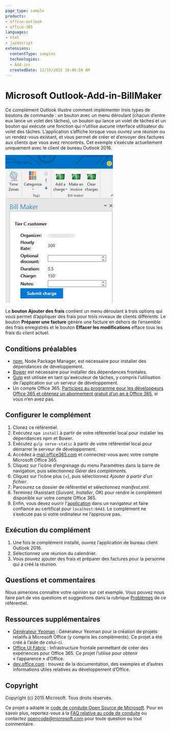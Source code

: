 ```yaml
---
page_type: sample
products:
- office-outlook
- office-365
languages:
- html
- javascript
extensions:
  contentType: samples
  technologies:
  - Add-ins
  createdDate: 12/15/2015 10:40:59 AM
---
```

# Microsoft Outlook-Add-in-BillMaker
Ce complément Outlook illustre comment implémenter trois types de boutons de commande : un bouton avec un menu déroulant (chacun d’entre eux lance un volet des tâches), un bouton qui lance un volet de tâches et un bouton qui exécute une fonction qui n’utilise aucune interface utilisateur du volet des tâches. L’application s’affiche lorsque vous ouvrez une réunion ou un rendez-vous existant, et vous permet de créer et d’envoyer des factures aux clients que vous avez rencontrés. Cet exemple s’exécute actuellement uniquement avec le client de bureau Outlook 2016.

![Capture d’écran BillMaker](images/BillMaker.png)

Le **bouton Ajouter des frais** contient un menu déroulant à trois options qui vous permet d’appliquer des frais pour trois niveaux de clients différents. Le bouton **Préparer une facture** génère une facture en dehors de l’ensemble des frais enregistrés et le bouton **Effacer les modifications** efface tous les frais du client actuel.

## Conditions préalables
* [npm](https://www.npmjs.com/), Node Package Manager, est nécessaire pour installer des dépendances de développement.
* [Bower](http://bower.io/) est nécessaire pour installer des dépendances frontales. 
* [Gulp](http://gulpjs.com/) est utilisée en tant qu'exécuteur de tâches, y compris l'utilisation de l’application sur un serveur de développement.
* Un compte Office 365. [Participez au programme pour les développeurs Office 365 et obtenez un abonnement gratuit d’un an à Office 365](https://aka.ms/devprogramsignup), si vous n’en avez pas.

## Configurer le complément
1. Clonez ce référentiel.
2. Exécutez `npm install` à partir de votre référentiel local pour installer les dépendances npm et Bower.
3. Exécutez `gulp serve-static` à partir de votre référentiel local pour démarrer le serveur de développement.
4. Accédez à [mail.office365.com](http://mail.office365.com) et connectez-vous avec votre compte Microsoft Office 365.
5. Cliquez sur l’icône d’engrenage du menu Paramètres dans la barre de navigation, puis sélectionnez *Gérer des compléments*.
6. Cliquez sur l’icône plus (+), puis sélectionnez *Ajouter à partir d’un fichier*.
7. Parcourez ce dossier de référentiel et sélectionnez *manifest.xml*.
8. Terminez l’Assistant (*Suivant*, *Installer*, *OK*) pour rendre le complément disponible sur votre compte Office 365.
9. Enfin, vous devez ouvrir l'[application](https://localhost:8443/appread/home/home.html) dans un navigateur et faire confiance au certificat pour `localhost:8443`. Le complément ne s’exécute pas si votre ordinateur ne l’approuve pas.

## Exécution du complément
1. Une fois le complément installé, ouvrez l’application de bureau client Outlook 2016. 
2. Sélectionnez une réunion du calendrier.
3. Vous pouvez ajouter des frais et préparer des factures pour la personne qui a créé la réunion.

## Questions et commentaires
Nous aimerions connaître votre opinion sur cet exemple. Vous pouvez nous faire part de vos questions et suggestions dans la rubrique [Problèmes](https://github.com/OfficeDev/Outlook-Add-in-RepoReport/issues) de ce référentiel.

## Ressources supplémentaires
* [Générateur Yeoman](https://github.com/OfficeDev/generator-office) : Générateur Yeoman pour la création de projets relatifs à Microsoft Office (y compris les compléments). Ce projet a été créé à l’aide de celui-ci.
* [Office UI Fabric](https://github.com/OfficeDev/Office-UI-Fabric/) : Infrastructure frontale permettant de créer des expériences pour Office 365. Ce projet l’utilise pour obtenir « l’apparence » d’Office. 
* [dev.office.com](http://dev.office.com) : trouvez de la documentation, des exemples et d’autres informations utiles relatives au développement d’Office.


## Copyright
Copyright (c) 2015 Microsoft. Tous droits réservés.



Ce projet a adopté le [code de conduite Open Source de Microsoft](https://opensource.microsoft.com/codeofconduct/). Pour en savoir plus, reportez-vous à la [FAQ relative au code de conduite](https://opensource.microsoft.com/codeofconduct/faq/) ou contactez [opencode@microsoft.com](mailto:opencode@microsoft.com) pour toute question ou tout commentaire.
